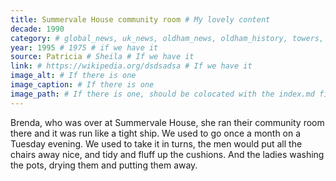 ```yaml
---
title: Summervale House community room # My lovely content
decade: 1990
category: # global_news, uk_news, oldham_news, oldham_history, towers, surrounding_estate # Always exactly one category
year: 1995 # 1975 # if we have it
source: Patricia # Sheila # If we have it
link: # https://wikipedia.org/dsdsadsa # If we have it
image_alt: # If there is one
image_caption: # If there is one
image_path: # If there is one, should be colocated with the index.md file in the folder
---
```


Brenda, who was over at Summervale House, she ran their community room there and it was run like a tight ship. We used to go once a month on a Tuesday evening. We used to take it in turns, the men would put all the chairs away nice, and tidy and fluff up the cushions. And the ladies washing the pots, drying them and putting them away.